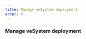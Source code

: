 ```yaml
---
title: Manage veSystem deployment
order: 4
---
```


### Manage veSystem deployment

<ve8020-admin-Step5 />